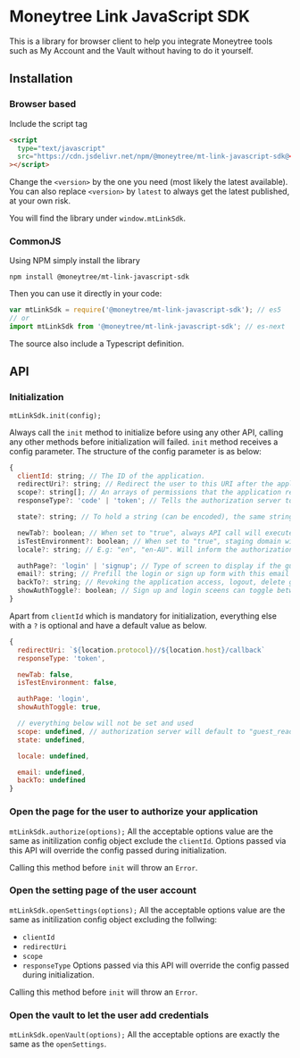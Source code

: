 # Moneytree Link JavaScript SDK

This is a library for browser client to help you integrate Moneytree tools such as My Account and the Vault without having to do it yourself.

## Installation

### Browser based

Include the script tag

```html
<script
  type="text/javascript"
  src="https://cdn.jsdelivr.net/npm/@moneytree/mt-link-javascript-sdk@<version>/dist/index.js"
></script>
```

Change the `<version>` by the one you need (most likely the latest available).
You can also replace `<version>` by `latest` to always get the latest published, at your own risk.

You will find the library under `window.mtLinkSdk`.

### CommonJS

Using NPM simply install the library

```shell
npm install @moneytree/mt-link-javascript-sdk
```

Then you can use it directly in your code:

```js
var mtLinkSdk = require('@moneytree/mt-link-javascript-sdk'); // es5
// or
import mtLinkSdk from '@moneytree/mt-link-javascript-sdk'; // es-next
```

The source also include a Typescript definition.

## API

### Initialization
`mtLinkSdk.init(config);`

Always call the `init` method to initialize before using any other API, calling any other methods before initialization will failed.
`init` method receives a config parameter. The structure of the config parameter is as below:

```js
{
  clientId: string; // The ID of the application.
  redirectUri?: string; // Redirect the user to this URI after the application has been authorized successfully.
  scope?: string[]; // An arrays of permissions that the application requires.
  responseType?: 'code' | 'token'; // Tells the authorization server to use either 'code' or 'token' grant.

  state?: string; // To hold a string (can be encoded), the same string will be appended to the redirected URI after a request. Can be use for validation or keep track of an application previous state before the request.

  newTab?: boolean; // When set to "true", always API call will execute the request in a new browser tab.
  isTestEnvironment?: boolean; // When set to "true", staging domain will be used for all requests.
  locale?: string; // E.g: "en", "en-AU". Will inform the authorization server to use this locale if it is supported.

  authPage?: 'login' | 'signup'; // Type of screen to display if the guest is not logged in (no valid session) while calling the API.
  email?: string; // Prefill the login or sign up form with this email value.
  backTo?: string; // Revoking the application access, logout, delete guest account or clicking on a "go back" header will redirect the guest to the URI set in this value. After a redirection the URI will appended with either (revoke_app, delete_account, open_vault, logout). E.g: http://google.com?action=revoke
  showAuthToggle?: boolean; // Sign up and login sceens can toggle between each other with a button, setting this value to "false" will hide the button.
}
```

Apart from `clientId` which is mandatory for initialization, everything else with a `?` is optional and have a default value as below.

```js
{
  redirectUri: `${location.protocol}//${location.host}/callback`
  responseType: 'token',

  newTab: false,
  isTestEnvironment: false,

  authPage: 'login',
  showAuthToggle: true,

  // everything below will not be set and used
  scope: undefined, // authorization server will default to "guest_read"
  state: undefined,

  locale: undefined,

  email: undefined,
  backTo: undefined
}
```

### Open the page for the user to authorize your application

`mtLinkSdk.authorize(options);`
All the acceptable options value are the same as initilization config object exclude the `clientId`.
Options passed via this API will override the config passed during initialization.

Calling this method before `init` will throw an `Error`.

### Open the setting page of the user account

`mtLinkSdk.openSettings(options);`
All the acceptable options value are the same as initilization config object excluding the follwing:
- `clientId`
- `redirectUri`
- `scope`
- `responseType`
Options passed via this API will override the config passed during initialization.

Calling this method before `init` will throw an `Error`.

### Open the vault to let the user add credentials

`mtLinkSdk.openVault(options);`
All the acceptable options are exactly the same as the `openSettings`.
